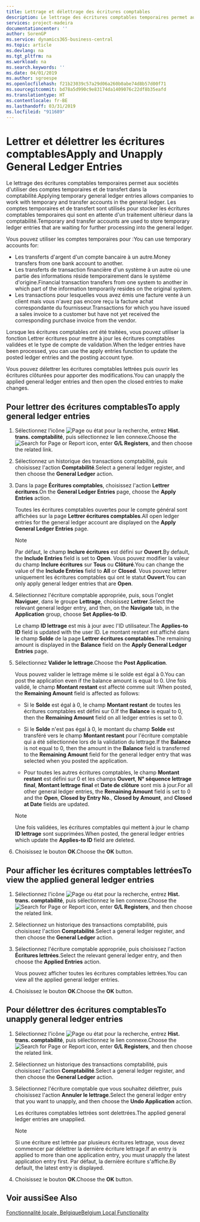 ```yaml
---
title: Lettrage et délettrage des écritures comptables
description: Le lettrage des écritures comptables temporaires permet aux sociétés d'utiliser des comptes temporaires et de transfert dans la comptabilité. Les comptes temporaires et de transfert sont utilisés pour stocker les écritures comptables temporaires qui sont en attente d'un traitement ultérieur dans la comptabilité.
services: project-madeira
documentationcenter: ''
author: SorenGP
ms.service: dynamics365-business-central
ms.topic: article
ms.devlang: na
ms.tgt_pltfrm: na
ms.workload: na
ms.search.keywords: ''
ms.date: 04/01/2019
ms.author: sgroespe
ms.openlocfilehash: f21b23039c57a29d06a260b0abe74d8b57d00f71
ms.sourcegitcommit: bd78a5d990c9e83174da1409076c22df8b35eafd
ms.translationtype: HT
ms.contentlocale: fr-BE
ms.lasthandoff: 03/31/2019
ms.locfileid: "911689"
---
```

# <a name="apply-and-unapply-general-ledger-entries"></a><span data-ttu-id="9b97e-104">Lettrer et délettrer les écritures comptables</span><span class="sxs-lookup"><span data-stu-id="9b97e-104">Apply and Unapply General Ledger Entries</span></span>
<span data-ttu-id="9b97e-105">Le lettrage des écritures comptables temporaires permet aux sociétés d'utiliser des comptes temporaires et de transfert dans la comptabilité.</span><span class="sxs-lookup"><span data-stu-id="9b97e-105">Applying temporary general ledger entries allows companies to work with temporary and transfer accounts in the general ledger.</span></span> <span data-ttu-id="9b97e-106">Les comptes temporaires et de transfert sont utilisés pour stocker les écritures comptables temporaires qui sont en attente d'un traitement ultérieur dans la comptabilité.</span><span class="sxs-lookup"><span data-stu-id="9b97e-106">Temporary and transfer accounts are used to store temporary ledger entries that are waiting for further processing into the general ledger.</span></span>  

 <span data-ttu-id="9b97e-107">Vous pouvez utiliser les comptes temporaires pour :</span><span class="sxs-lookup"><span data-stu-id="9b97e-107">You can use temporary accounts for:</span></span>  

- <span data-ttu-id="9b97e-108">Les transferts d'argent d'un compte bancaire à un autre.</span><span class="sxs-lookup"><span data-stu-id="9b97e-108">Money transfers from one bank account to another.</span></span>  
- <span data-ttu-id="9b97e-109">Les transferts de transaction financière d'un système à un autre où une partie des informations réside temporairement dans le système d'origine.</span><span class="sxs-lookup"><span data-stu-id="9b97e-109">Financial transaction transfers from one system to another in which part of the information temporarily resides on the original system.</span></span>  
- <span data-ttu-id="9b97e-110">Les transactions pour lesquelles vous avez émis une facture vente à un client mais vous n'avez pas encore reçu la facture achat correspondante du fournisseur.</span><span class="sxs-lookup"><span data-stu-id="9b97e-110">Transactions for which you have issued a sales invoice to a customer but have not yet received the corresponding purchase invoice from the vendor.</span></span>  

 <span data-ttu-id="9b97e-111">Lorsque les écritures comptables ont été traitées, vous pouvez utiliser la fonction Lettrer écritures pour mettre à jour les écritures comptables validées et le type de compte de validation.</span><span class="sxs-lookup"><span data-stu-id="9b97e-111">When the ledger entries have been processed, you can use the apply entries function to update the posted ledger entries and the posting account type.</span></span>  

 <span data-ttu-id="9b97e-112">Vous pouvez délettrer les écritures comptables lettrées puis ouvrir les écritures clôturées pour apporter des modifications.</span><span class="sxs-lookup"><span data-stu-id="9b97e-112">You can unapply the applied general ledger entries and then open the closed entries to make changes.</span></span>  

## <a name="to-apply-general-ledger-entries"></a><span data-ttu-id="9b97e-113">Pour lettrer des écritures comptables</span><span class="sxs-lookup"><span data-stu-id="9b97e-113">To apply general ledger entries</span></span>  

1.  <span data-ttu-id="9b97e-114">Sélectionnez l'icône ![Page ou état pour la recherche](../../media/ui-search/search_small.png "Page ou état pour la recherche"), entrez **Hist. trans. comptabilité**, puis sélectionnez le lien connexe.</span><span class="sxs-lookup"><span data-stu-id="9b97e-114">Choose the ![Search for Page or Report](../../media/ui-search/search_small.png "Search for Page or Report icon") icon, enter **G/L Registers**, and then choose the related link.</span></span>  
2.  <span data-ttu-id="9b97e-115">Sélectionnez un historique des transactions comptabilité, puis choisissez l'action **Comptabilité**.</span><span class="sxs-lookup"><span data-stu-id="9b97e-115">Select a general ledger register, and then choose the **General Ledger** action.</span></span>  
3.  <span data-ttu-id="9b97e-116">Dans la page **Écritures comptables**, choisissez l'action **Lettrer écritures**.</span><span class="sxs-lookup"><span data-stu-id="9b97e-116">On the **General Ledger Entries** page, choose the **Apply Entries** action.</span></span>  

    <span data-ttu-id="9b97e-117">Toutes les écritures comptables ouvertes pour le compte général sont affichées sur la page **Lettrer écritures comptables**.</span><span class="sxs-lookup"><span data-stu-id="9b97e-117">All open ledger entries for the general ledger account are displayed on the **Apply General Ledger Entries** page.</span></span>  

    > [!NOTE]  
    >  <span data-ttu-id="9b97e-118">Par défaut, le champ **Inclure écritures** est défini sur **Ouvert**.</span><span class="sxs-lookup"><span data-stu-id="9b97e-118">By default, the **Include Entries** field is set to **Open**.</span></span> <span data-ttu-id="9b97e-119">Vous pouvez modifier la valeur du champ **Inclure écritures** sur **Tous** ou **Clôturé**.</span><span class="sxs-lookup"><span data-stu-id="9b97e-119">You can change the value of the **Include Entries** field to **All** or **Closed**.</span></span> <span data-ttu-id="9b97e-120">Vous pouvez lettrer uniquement les écritures comptables qui ont le statut **Ouvert**.</span><span class="sxs-lookup"><span data-stu-id="9b97e-120">You can only apply general ledger entries that are **Open**.</span></span>  

4.  <span data-ttu-id="9b97e-121">Sélectionnez l'écriture comptable appropriée, puis, sous l'onglet **Naviguer**, dans le groupe **Lettrage**, choisissez **Lettrer**.</span><span class="sxs-lookup"><span data-stu-id="9b97e-121">Select the relevant general ledger entry, and then, on the **Navigate** tab, in the **Application** group, choose **Set Applies-to ID**.</span></span>  

    <span data-ttu-id="9b97e-122">Le champ **ID lettrage** est mis à jour avec l'ID utilisateur.</span><span class="sxs-lookup"><span data-stu-id="9b97e-122">The **Applies-to ID** field is updated with the user ID.</span></span> <span data-ttu-id="9b97e-123">Le montant restant est affiché dans le champ **Solde** de la page **Lettrer écritures comptables**.</span><span class="sxs-lookup"><span data-stu-id="9b97e-123">The remaining amount is displayed in the **Balance** field on the **Apply General Ledger Entries** page.</span></span>  

5.  <span data-ttu-id="9b97e-124">Sélectionnez **Valider le lettrage**.</span><span class="sxs-lookup"><span data-stu-id="9b97e-124">Choose the **Post Application**.</span></span>  

    <span data-ttu-id="9b97e-125">Vous pouvez valider le lettrage même si le solde est égal à 0.</span><span class="sxs-lookup"><span data-stu-id="9b97e-125">You can post the application even if the balance amount is equal to 0.</span></span> <span data-ttu-id="9b97e-126">Une fois validé, le champ **Montant restant** est affecté comme suit :</span><span class="sxs-lookup"><span data-stu-id="9b97e-126">When posted, the **Remaining Amount** field is affected as follows:</span></span>  

    - <span data-ttu-id="9b97e-127">Si le **Solde** est égal à 0, le champ **Montant restant** de toutes les écritures comptables est défini sur 0.</span><span class="sxs-lookup"><span data-stu-id="9b97e-127">If the **Balance** is equal to 0, then the **Remaining Amount** field on all ledger entries is set to 0.</span></span>  

    - <span data-ttu-id="9b97e-128">Si le **Solde** n'est pas égal à 0, le montant du champ **Solde** est transféré vers le champ **Montant restant** pour l'écriture comptable qui a été sélectionnée lors de la validation du lettrage.</span><span class="sxs-lookup"><span data-stu-id="9b97e-128">If the **Balance** is not equal to 0, then the amount in the **Balance** field is transferred to the **Remaining Amount** field for the general ledger entry that was selected when you posted the application.</span></span>  

    - <span data-ttu-id="9b97e-129">Pour toutes les autres écritures comptables, le champ **Montant restant** est défini sur 0 et les champs **Ouvert**, **N° séquence lettrage final**, **Montant lettrage final** et **Date de clôture** sont mis à jour.</span><span class="sxs-lookup"><span data-stu-id="9b97e-129">For all other general ledger entries, the **Remaining Amount** field is set to 0 and the **Open**, **Closed by Entry No.**, **Closed by Amount**, and **Closed at Date** fields are updated.</span></span>  

    > [!NOTE]  
    >  <span data-ttu-id="9b97e-130">Une fois validées, les écritures comptables qui mettent à jour le champ **ID lettrage** sont supprimées.</span><span class="sxs-lookup"><span data-stu-id="9b97e-130">When posted, the general ledger entries which update the **Applies-to ID** field are deleted.</span></span>  

6.  <span data-ttu-id="9b97e-131">Choisissez le bouton **OK**.</span><span class="sxs-lookup"><span data-stu-id="9b97e-131">Choose the **OK** button.</span></span>  

## <a name="to-view-the-applied-general-ledger-entries"></a><span data-ttu-id="9b97e-132">Pour afficher les écritures comptables lettrées</span><span class="sxs-lookup"><span data-stu-id="9b97e-132">To view the applied general ledger entries</span></span>  

1.  <span data-ttu-id="9b97e-133">Sélectionnez l'icône ![Page ou état pour la recherche](../../media/ui-search/search_small.png "Page ou état pour la recherche"), entrez **Hist. trans. comptabilité**, puis sélectionnez le lien connexe.</span><span class="sxs-lookup"><span data-stu-id="9b97e-133">Choose the ![Search for Page or Report](../../media/ui-search/search_small.png "Search for Page or Report icon") icon, enter **G/L Registers**, and then choose the related link.</span></span>  
2.  <span data-ttu-id="9b97e-134">Sélectionnez un historique des transactions comptabilité, puis choisissez l'action **Comptabilité**.</span><span class="sxs-lookup"><span data-stu-id="9b97e-134">Select a general ledger register, and then choose the **General Ledger** action.</span></span>  
3.  <span data-ttu-id="9b97e-135">Sélectionnez l'écriture comptable appropriée, puis choisissez l'action **Écritures lettrées**.</span><span class="sxs-lookup"><span data-stu-id="9b97e-135">Select the relevant general ledger entry, and then choose the **Applied Entries** action.</span></span>  

    <span data-ttu-id="9b97e-136">Vous pouvez afficher toutes les écritures comptables lettrées.</span><span class="sxs-lookup"><span data-stu-id="9b97e-136">You can view all the applied general ledger entries.</span></span>  

4.  <span data-ttu-id="9b97e-137">Choisissez le bouton **OK**.</span><span class="sxs-lookup"><span data-stu-id="9b97e-137">Choose the **OK** button.</span></span>  

## <a name="to-unapply-general-ledger-entries"></a><span data-ttu-id="9b97e-138">Pour délettrer des écritures comptables</span><span class="sxs-lookup"><span data-stu-id="9b97e-138">To unapply general ledger entries</span></span>  

1.  <span data-ttu-id="9b97e-139">Sélectionnez l'icône ![Page ou état pour la recherche](../../media/ui-search/search_small.png "Page ou état pour la recherche"), entrez **Hist. trans. comptabilité**, puis sélectionnez le lien connexe.</span><span class="sxs-lookup"><span data-stu-id="9b97e-139">Choose the ![Search for Page or Report](../../media/ui-search/search_small.png "Search for Page or Report icon") icon, enter **G/L Registers**, and then choose the related link.</span></span>  
2.  <span data-ttu-id="9b97e-140">Sélectionnez un historique des transactions comptabilité, puis choisissez l'action **Comptabilité**.</span><span class="sxs-lookup"><span data-stu-id="9b97e-140">Select a general ledger register, and then choose the **General Ledger** action.</span></span>  
3.  <span data-ttu-id="9b97e-141">Sélectionnez l'écriture comptable que vous souhaitez délettrer, puis choisissez l'action **Annuler le lettrage**.</span><span class="sxs-lookup"><span data-stu-id="9b97e-141">Select the general ledger entry that you want to unapply, and then choose the **Undo Application** action.</span></span>  

    <span data-ttu-id="9b97e-142">Les écritures comptables lettrées sont delettrées.</span><span class="sxs-lookup"><span data-stu-id="9b97e-142">The applied general ledger entries are unapplied.</span></span>  

    > [!NOTE]  
    >  <span data-ttu-id="9b97e-143">Si une écriture est lettrée par plusieurs écritures lettrage, vous devez commencer par délettrer la dernière écriture lettrage.</span><span class="sxs-lookup"><span data-stu-id="9b97e-143">If an entry is applied to more than one application entry, you must unapply the latest application entry first.</span></span> <span data-ttu-id="9b97e-144">Par défaut, la dernière écriture s'affiche.</span><span class="sxs-lookup"><span data-stu-id="9b97e-144">By default, the latest entry is displayed.</span></span>  

4.  <span data-ttu-id="9b97e-145">Choisissez le bouton **OK**.</span><span class="sxs-lookup"><span data-stu-id="9b97e-145">Choose the **OK** button.</span></span>  

## <a name="see-also"></a><span data-ttu-id="9b97e-146">Voir aussi</span><span class="sxs-lookup"><span data-stu-id="9b97e-146">See Also</span></span>  
[<span data-ttu-id="9b97e-147">Fonctionnalité locale, Belgique</span><span class="sxs-lookup"><span data-stu-id="9b97e-147">Belgium Local Functionality</span></span>](belgium-local-functionality.md)
